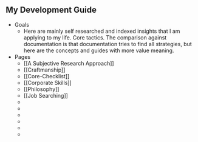 ## My Development Guide
- Goals
	- Here are mainly self researched and indexed insights that I am applying to my life. Core tactics. The comparison against documentation is that documentation tries to find all strategies, but here are the concepts and guides with more value meaning.
- Pages
	- [[A Subjective Research Approach]]
	- [[Craftmanship]]
	- [[Core-Checklist]]
	- [[Corporate Skills]]
	- [[Philosophy]]
	- [[Job Searching]]
	-
	-
	-
	-
	-
	-